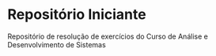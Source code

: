 # Repositório Iniciante
 Repositório de resolução de exercícios do Curso de Análise e Desenvolvimento de Sistemas
